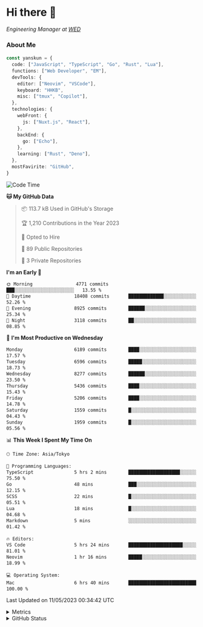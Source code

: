 # Hi there&nbsp;:wave:

<!-- ![Alt text](https://spotify-recently-played-readme.vercel.app/api?user=31kynbuubkiu3r4qh4hjuaglhfay) -->

_Engineering Manager at [WED](https://github.com/wedinc)_

### About Me

```ts
const yanskun = {
  code: ["JavaScript", "TypeScript", "Go", "Rust", "Lua"],
  functions: ["Web Developer", "EM"],
  devTools: {
    editor: ["Neovim", "VSCode"],
    keyboard: "HHKB",
    misc: ["tmux", "Copilot"],
  },
  technologies: {
    webFront: {
      js: ["Nuxt.js", "React"],
    },
    backEnd: {
      go: ["Echo"],
    },
    learning: ["Rust", "Deno"],
  },
  mostFavirite: "GitHub",
}
```

<!--START_SECTION:waka-->
![Code Time](http://img.shields.io/badge/Code%20Time-298%20hrs%2030%20mins-blue)

**🐱 My GitHub Data** 

> 📦 113.7 kB Used in GitHub's Storage 
 > 
> 🏆 1,210 Contributions in the Year 2023
 > 
> 💼 Opted to Hire
 > 
> 📜 89 Public Repositories 
 > 
> 🔑 3 Private Repositories 
 > 
**I'm an Early 🐤** 

```text
🌞 Morning                4771 commits        ███░░░░░░░░░░░░░░░░░░░░░░   13.55 % 
🌆 Daytime                18408 commits       █████████████░░░░░░░░░░░░   52.26 % 
🌃 Evening                8925 commits        ██████░░░░░░░░░░░░░░░░░░░   25.34 % 
🌙 Night                  3118 commits        ██░░░░░░░░░░░░░░░░░░░░░░░   08.85 % 
```
📅 **I'm Most Productive on Wednesday** 

```text
Monday                   6189 commits        ████░░░░░░░░░░░░░░░░░░░░░   17.57 % 
Tuesday                  6596 commits        █████░░░░░░░░░░░░░░░░░░░░   18.73 % 
Wednesday                8277 commits        ██████░░░░░░░░░░░░░░░░░░░   23.50 % 
Thursday                 5436 commits        ████░░░░░░░░░░░░░░░░░░░░░   15.43 % 
Friday                   5206 commits        ████░░░░░░░░░░░░░░░░░░░░░   14.78 % 
Saturday                 1559 commits        █░░░░░░░░░░░░░░░░░░░░░░░░   04.43 % 
Sunday                   1959 commits        █░░░░░░░░░░░░░░░░░░░░░░░░   05.56 % 
```


📊 **This Week I Spent My Time On** 

```text
🕑︎ Time Zone: Asia/Tokyo

💬 Programming Languages: 
TypeScript               5 hrs 2 mins        ███████████████████░░░░░░   75.50 % 
Go                       48 mins             ███░░░░░░░░░░░░░░░░░░░░░░   12.15 % 
SCSS                     22 mins             █░░░░░░░░░░░░░░░░░░░░░░░░   05.51 % 
Lua                      18 mins             █░░░░░░░░░░░░░░░░░░░░░░░░   04.68 % 
Markdown                 5 mins              ░░░░░░░░░░░░░░░░░░░░░░░░░   01.42 % 

🔥 Editors: 
VS Code                  5 hrs 24 mins       ████████████████████░░░░░   81.01 % 
Neovim                   1 hr 16 mins        █████░░░░░░░░░░░░░░░░░░░░   18.99 % 

💻 Operating System: 
Mac                      6 hrs 40 mins       █████████████████████████   100.00 % 
```


 Last Updated on 11/05/2023 00:34:42 UTC
<!--END_SECTION:waka-->

<details>
  <summary>Metrics</summary>
  <img src="https://github.com/yanskun/yanskun/blob/main/github-metrics.svg" alt="Metrics">
</details>

<details>
  <summary>GitHub Status</summary>
  <picture>
    <source media="(prefers-color-scheme: dark)" srcset="https://raw.githubusercontent.com/yanskun/yanskun/master/profile-summary-card-output/nord_dark/0-profile-details.svg">
   <img src="https://raw.githubusercontent.com/yanskun/yanskun/master/profile-summary-card-output/default/0-profile-details.svg">
  </picture>
  <br>
  <picture>
    <source media="(prefers-color-scheme: dark)" srcset="https://raw.githubusercontent.com/yanskun/yanskun/master/profile-summary-card-output/nord_dark/1-repos-per-language.svg">
   <img src="https://raw.githubusercontent.com/yanskun/yanskun/master/profile-summary-card-output/default/1-repos-per-language.svg">
  </picture>
  <picture>
    <source media="(prefers-color-scheme: dark)" srcset="https://raw.githubusercontent.com/yanskun/yanskun/master/profile-summary-card-output/nord_dark/2-most-commit-language.svg">
   <img src="https://raw.githubusercontent.com/yanskun/yanskun/master/profile-summary-card-output/default/2-most-commit-language.svg">
  </picture>
  <br>
  <picture>
    <source media="(prefers-color-scheme: dark)" srcset="https://raw.githubusercontent.com/yanskun/yanskun/master/profile-summary-card-output/nord_dark/3-stats.svg">
   <img src="https://raw.githubusercontent.com/yanskun/yanskun/master/profile-summary-card-output/default/3-stats.svg">
  </picture>
  <picture>
    <source media="(prefers-color-scheme: dark)" srcset="https://raw.githubusercontent.com/yanskun/yanskun/master/profile-summary-card-output/nord_dark/4-productive-time.svg">
   <img src="https://raw.githubusercontent.com/yanskun/yanskun/master/profile-summary-card-output/default/4-productive-time.svg">
  </picture>
</details>
